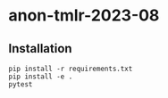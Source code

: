 # anon-tmlr-2023-08

## Installation 
```
pip install -r requirements.txt
pip install -e .
pytest
```
